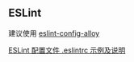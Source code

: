 ## ESLint

建议使用 [eslint-config-alloy](https://github.com/AlloyTeam/eslint-config-alloy)

[ESLint 配置文件 .eslintrc 示例及说明](https://www.lovesofttech.com/react/eslintConfigExample.html)